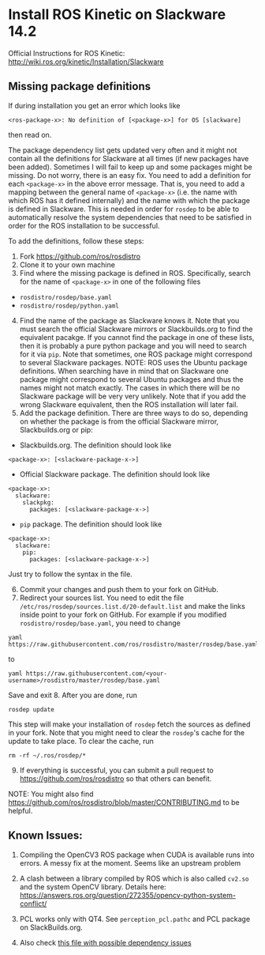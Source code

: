 # Install ROS Kinetic on Slackware 14.2

Official Instructions for ROS Kinetic: http://wiki.ros.org/kinetic/Installation/Slackware 

## Missing package definitions
If during installation you get an error which looks like 
```
<ros-package-x>: No definition of [<package-x>] for OS [slackware]
```
then read on.

The package dependency list gets updated very often and it might not contain
all the definitions for Slackware at all times (if new packages have been added).
Sometimes I will fail to keep up and some packages might be missing.
Do not worry, there is an easy fix. You need to add a definition for each 
`<package-x>` in the above error message. That is, you need to add a mapping 
between the general name of `<package-x>` (i.e. the name with which ROS has 
it defined internally) and the name with which the package is defined in 
Slackware. This is needed in order for `rosdep` to be able to automatically
resolve the system dependencies that need to be satisfied in order for the ROS
installation to be successful.  

To add the definitions, follow these steps:

1. Fork https://github.com/ros/rosdistro
2. Clone it to your own machine
3. Find where the missing package is defined in ROS. Specifically, search for
  the name of `<package-x>` in one of the following files
- `rosdistro/rosdep/base.yaml`
- `rosdistro/rosdep/python.yaml`
4. Find the name of the package as Slackware knows it. Note that you must search
  the official Slackware mirrors or Slackbuilds.org to find the equivalent pacakge.
  If you cannot find the package in one of these lists, then it is probably a pure
  python package and you will need to search for it via `pip`. Note that sometimes,
  one ROS package might correspond to several Slackware packages.
  NOTE: ROS uses the Ubuntu package definitions. When searching have in mind that 
  on Slackware one package might correspond to several Ubuntu packages and thus 
  the names might not match exactly. The cases in which there will be no Slackware
  package will be very very unlikely.
  Note that if you add the wrong Slackware equivalent, then the ROS installation will
  later fail.
5. Add the package definition. There are three ways to do so, depending on whether the
  package is from the official Slackware mirror, Slackbuilds.org or pip:
  - Slackbuilds.org. The definition should look like
```
<package-x>: [<slackware-package-x->]
```

  - Official Slackware package. The definition should look like
```
<package-x>:
  slackware:
    slackpkg:
      packages: [<slackware-package-x->]
```

  - `pip` package. The definition should look like
```
<package-x>:
  slackware:
    pip:
      packages: [<slackware-package-x->]
```
Just try to follow the syntax in the file.

6. Commit your changes and push them to your fork on GitHub.
7. Redirect your sources list. You need to edit the file
`/etc/ros/rosdep/sources.list.d/20-default.list` and make the links
inside point to your fork on GitHub. For example if you modified
`rosdistro/rosdep/base.yaml`, you need to change
```
yaml https://raw.githubusercontent.com/ros/rosdistro/master/rosdep/base.yaml
```
to
```
yaml https://raw.githubusercontent.com/<your-username>/rosdistro/master/rosdep/base.yaml
```
Save and exit
8. After you are done, run 
```
rosdep update
```
This step will make your installation of `rosdep` fetch the sources as defined
in your fork. Note that you might need to clear the `rosdep`'s cache for the
update to take place. To clear the cache, run
```
rm -rf ~/.ros/rosdep/*
```

9. If everything is successful, you can submit a pull request to
https://github.com/ros/rosdistro so that others can benefit.

NOTE: You might also find https://github.com/ros/rosdistro/blob/master/CONTRIBUTING.md
to be helpful.

## Known Issues:

1. Compiling the OpenCV3 ROS package when CUDA is available runs into errors. 
A messy fix at the moment. Seems like an upstream problem

2. A clash between a library compiled by ROS which is also called `cv2.so` and
the system OpenCV library. Details here: https://answers.ros.org/question/272355/opencv-python-system-conflict/

3. PCL works only with QT4. See `perception_pcl.pathc` and PCL package on SlackBuilds.org.

4. Also check [this file with possible dependency issues](PossibleIssues.md)
